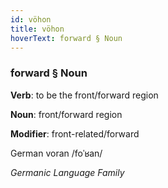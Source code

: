 ```yaml
---
id: vöhon
title: vöhon
hoverText: forward § Noun
---
```


### forward § Noun

**Verb**: to be the front/forward region

**Noun**: front/forward region

**Modifier**: front-related/forward

German voran /foˈʁan/

*Germanic Language Family*